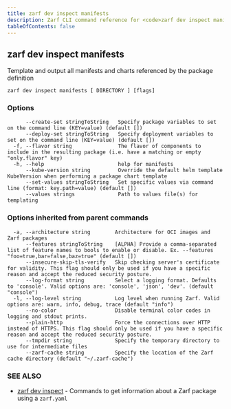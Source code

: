 ```yaml
---
title: zarf dev inspect manifests
description: Zarf CLI command reference for <code>zarf dev inspect manifests</code>.
tableOfContents: false
---
```


<!-- Page generated by Zarf; DO NOT EDIT -->

## zarf dev inspect manifests

Template and output all manifests and charts referenced by the package definition

```
zarf dev inspect manifests [ DIRECTORY ] [flags]
```

### Options

```
      --create-set stringToString   Specify package variables to set on the command line (KEY=value) (default [])
      --deploy-set stringToString   Specify deployment variables to set on the command line (KEY=value) (default [])
  -f, --flavor string               The flavor of components to include in the resulting package (i.e. have a matching or empty "only.flavor" key)
  -h, --help                        help for manifests
      --kube-version string         Override the default helm template KubeVersion when performing a package chart template
      --set-values stringToString   Set specific values via command line (format: key.path=value) (default [])
      --values strings              Path to values file(s) for templating
```

### Options inherited from parent commands

```
  -a, --architecture string        Architecture for OCI images and Zarf packages
      --features stringToString    [ALPHA] Provide a comma-separated list of feature names to bools to enable or disable. Ex. --features "foo=true,bar=false,baz=true" (default [])
      --insecure-skip-tls-verify   Skip checking server's certificate for validity. This flag should only be used if you have a specific reason and accept the reduced security posture.
      --log-format string          Select a logging format. Defaults to 'console'. Valid options are: 'console', 'json', 'dev'. (default "console")
  -l, --log-level string           Log level when running Zarf. Valid options are: warn, info, debug, trace (default "info")
      --no-color                   Disable terminal color codes in logging and stdout prints.
      --plain-http                 Force the connections over HTTP instead of HTTPS. This flag should only be used if you have a specific reason and accept the reduced security posture.
      --tmpdir string              Specify the temporary directory to use for intermediate files
      --zarf-cache string          Specify the location of the Zarf cache directory (default "~/.zarf-cache")
```

### SEE ALSO

* [zarf dev inspect](/commands/zarf_dev_inspect/)	 - Commands to get information about a Zarf package using a `zarf.yaml`


